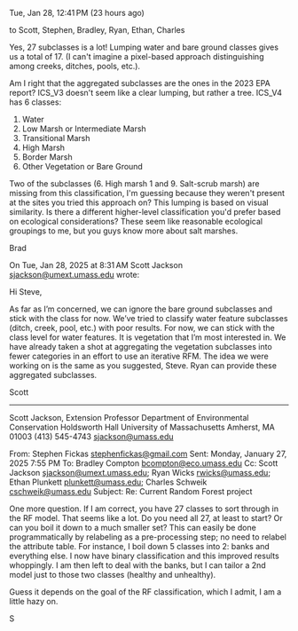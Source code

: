 Tue, Jan 28, 12:41 PM (23 hours ago)
	
to Scott, Stephen, Bradley, Ryan, Ethan, Charles

Yes, 27 subclasses is a lot! Lumping water and bare ground classes gives us a total of 17. (I can't imagine a pixel-based approach distinguishing among creeks, ditches, pools, etc.).

Am I right that the aggregated subclasses are the ones in the 2023 EPA report? ICS_V3 doesn't seem like a clear lumping, but rather a tree. ICS_V4 has 6 classes:

1. Water
2. Low Marsh or Intermediate Marsh
3. Transitional Marsh
4. High Marsh
5. Border Marsh
6. Other Vegetation or Bare Ground

Two of the subclasses (6. High marsh 1 and 9. Salt-scrub marsh) are missing from this classification, I'm guessing because they weren't present at the sites you tried this approach on? This lumping is based on visual similarity. Is there a different higher-level classification you'd prefer based on ecological considerations? These seem like reasonable ecological groupings to me, but you guys know more about salt marshes.

Brad


On Tue, Jan 28, 2025 at 8:31 AM Scott Jackson <sjackson@umext.umass.edu> wrote:

Hi Steve,

As far as I’m concerned, we can ignore the bare ground subclasses and stick with the class for now. We’ve tried to classify water feature subclasses (ditch, creek, pool, etc.) with poor results. For now, we can stick with the class level for water features. It is vegetation that I’m most interested in. We have already taken a shot at aggregating the vegetation subclasses into fewer categories in an effort to use an iterative RFM. The idea we were working on is the same as you suggested, Steve. Ryan can provide these aggregated subclasses.

Scott

____________________________________________________________________________________

Scott Jackson, Extension Professor
Department of Environmental Conservation
Holdsworth Hall
University of Massachusetts
Amherst, MA 01003
(413) 545-4743
sjackson@umass.edu

 

From: Stephen Fickas <stephenfickas@gmail.com>
Sent: Monday, January 27, 2025 7:55 PM
To: Bradley Compton <bcompton@eco.umass.edu>
Cc: Scott Jackson <sjackson@umext.umass.edu>; Ryan Wicks <rwicks@umass.edu>; Ethan Plunkett <plunkett@umass.edu>; Charles Schweik <cschweik@umass.edu>
Subject: Re: Current Random Forest project

 

One more question. If I am correct, you have 27 classes to sort through in the RF model. That seems like a lot. Do you need all 27, at least to start? Or can you boil it down to a much smaller set? This can easily be done programmatically by relabeling as a pre-processing step; no need to relabel the attribute table. For instance, I boil down 5 classes into 2: banks and everything else. I now have binary classification and this improved results whoppingly. I am then left to deal with the banks, but I can tailor a 2nd model just to those two classes (healthy and unhealthy).

 

Guess it depends on the goal of the RF classification, which I admit, I am a little hazy on.

 

S
